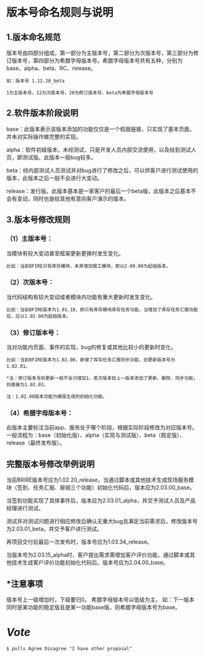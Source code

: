 # 版本号命名规则与说明
## 1.版本命名规范

版本号由四部分组成，第一部分为主版本号，第二部分为次版本号，第三部分为修订版本号，第四部分为希腊字母版本号。希腊字母版本号共有五种，分别为base、alpha、beta、RC、release。

    如：版本号 1.12.20_beta

    1为主版本号，12为次版本号，20为修订版本号，beta为希腊字母版本号


## 2.软件版本阶段说明

base：此版本表示该版本添加的功能仅仅是一个假面链接，只实现了基本页面，并未对实际操作做完整的实现。

alpha：软件初级版本，未经测试，只是开发人员内部交流使用，以及给到测试人员，即测试版。此版本一般bug较多。

beta：经内部测试人员测试并对bug进行了修改之后，可以供客户进行测试使用的版本，此版本之后一般不会进行大变动。

release：发行版。此版本基本是一家客户的最后一个beta版，此版本之后基本不会有变动，同时也是给其他有意向客户演示的版本。


## 3.版本号修改规则

### （1）主版本号：

当模块有较大变动甚至框架更新更换时发生变化。

    比如：当前BFIRE只有库存模块，未来增加报工模块，即以2.00.00为起始版本。

### （2）次版本号：

当代码结构有较大变动或者模块内功能有重大更新时发生变化。

    比如：当前BFIRE版本为1.01.18，即只有库存模块库存任务功能，当增加了库存任务汇报功能后，应以1.02.00为起始版本。

### （3）修订版本号：

当对功能内页面、事件的实现，bug的修复或其他比较小的更新时变化。

    比如：当前BFIRE版本为1.02.00，新增了库存任务汇报同步功能，则更新版本号为1.02.01。
    
    *注：修订版本号的更新一般不会只增加1，若次版本较上一版本添加了更新、删除、同步功能，则直接为1.02.03。

    注：1.02.00版本功能为模版生成的初始化功能。

### （4）希腊字母版本号：

此版本主要标注当前app、服务处于哪个阶段，根据实际阶段修改为对应版本号。一般流程为：base（初始化版）、alpha（实现与测试版）、beta（稳定版）、release（最终发布版）。


## 完整版本号修改举例说明

当前BRIRE版本号应为1.02.20_release，当通过脚本或其他技术生成现场服务模块（签到、任务汇报、报销三个功能）初始化代码后，版本应为2.03.00_base。
    
当签到功能实现了具体事件后，版本应为2.03.01_alpha，并交予测试人员及产品经理进行测试。
    
测试并对测试问题进行相应修改后确认无重大bug且满足当前需求后，修改版本号为2.03.01_beta，并交予客户进行测试。

再项目交付前最后一次发布时，版本号应为1.03.34_release。

当版本号为2.03.15_alpha时，客户提出需求需增加客户评价功能，通过脚本或其他技术生成客户评价功能初始化代码后，版本号应为2.04.00_base。

## *注意事项

版本号上一级增加时，下级要归0。
希腊字母版本号以低级为主。
    如：下一版本同时是某功能的稳定版且是某一功能base版，则希腊字母版本号为base。


# ***Vote***

```
$ polls Agree Disagree "I have other proposal"
```